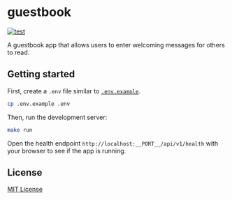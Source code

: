 # guestbook

<p>
    <a href="https://github.com/dlbarduzzi/guestbook/actions/workflows/test.yaml" target="_blank" rel="noopener">
        <img src="https://github.com/dlbarduzzi/guestbook/actions/workflows/test.yaml/badge.svg" alt="test" />
    </a>
</p>

A guestbook app that allows users to enter welcoming messages for others to read.

## Getting started

First, create a `.env` file similar to [`.env.example`](./.env.example).

```sh
cp .env.example .env
```

Then, run the development server:

```sh
make run
```

Open the health endpoint `http://localhost:__PORT__/api/v1/health` with your browser to see if the app is running.

## License

[MIT License](./LICENSE)
